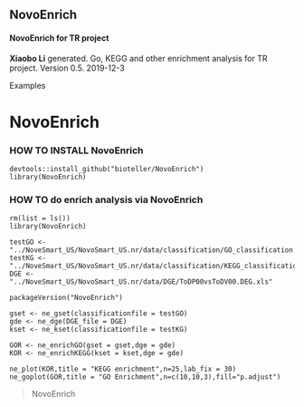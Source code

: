 ## NovoEnrich ##
#### NovoEnrich for TR project ####

**Xiaobo Li** generated. Go, KEGG and other enrichment analysis for TR project. Version 0.5. 2019-12-3

Examples
# NovoEnrich 


### HOW TO INSTALL **NovoEnrich** ###
```
devtools::install_github("bioteller/NovoEnrich")
library(NovoEnrich)
```

### HOW TO  do enrich analysis via NovoEnrich ###
```
rm(list = ls())
library(NovoEnrich)

testGO <- "../NoveSmart_US/NovoSmart_US.nr/data/classification/GO_classification.xls"
testKG <- "../NoveSmart_US/NovoSmart_US.nr/data/classification/KEGG_classification.xls"
DGE <- "../NoveSmart_US/NovoSmart_US.nr/data/DGE/ToDP00vsToDV00.DEG.xls"

packageVersion("NovoEnrich")

gset <- ne_gset(classificationfile = testGO)
gde <- ne_dge(DGE_file = DGE)
kset <- ne_kset(classificationfile = testKG)

GOR <- ne_enrichGO(gset = gset,dge = gde)
KOR <- ne_enrichKEGG(kset = kset,dge = gde)

ne_plot(KOR,title = "KEGG enrichment",n=25,lab_fix = 30)
ne_goplot(GOR,title = "GO Enrichment",n=c(10,10,3),fill="p.adjust")
```
> NovoEnrich
